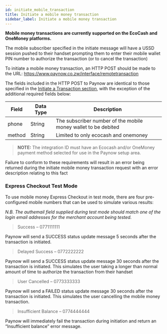 ```yaml
---
id: initiate_mobile_transaction
title: Initiate a mobile money transaction
sidebar_label: Initiate a mobile money transaction
---
```


**Mobile money transactions are currently supported on the EcoCash and OneMoney platforms.** 

The mobile subscriber specified in the initiate message will have a USSD session pushed to their handset prompting them to enter their mobile wallet PIN number to authorize the transaction (or to cancel the transaction)

To initiate a mobile money transaction, an HTTP POST should be made to the URL: https://www.paynow.co.zw/interface/remotetransaction

The fields included in the HTTP POST to Paynow are identical to those specified in the [Initiate a Transaction section](initiate_transaction.md), with the exception of the additional required fields below:

**Field**|**Data Type**|**Description**
-----|-----|-----
phone|String|The subscriber number of the mobile money wallet to be debited
method|String|Limited to only ecocash and onemoney


> **NOTE:** The integration ID must have an Ecocash and/or OneMoney payment method selected for use in the Paynow setup area. 

Failure to conform to these requirements will result in an error being returned during the initiate mobile money transaction request with an error description relating to this fact


### Express Checkout Test Mode

To use mobile money Express Checkout in test mode, there are four pre-configured mobile numbers that can be used to simulate various results: 

*N.B. The authemail field supplied during test mode should match one of the login email addresses for the merchant account being tested.*

> Success – 0771111111

Paynow will send a SUCCESS status update message 5 seconds after the transaction is initiated.

> Delayed Success – 0772222222

Paynow will send a SUCCESS status update message 30 seconds after the transaction is initiated. This simulates the user taking a longer than normal amount of time to authorize the transaction from their handset

> User Cancelled – 0773333333

Paynow will send a FAILED status update message 30 seconds after the transaction is initiated. This simulates the user cancelling the mobile money transaction.

> Insufficient Balance – 0774444444

Paynow will immediately fail the transaction during initiation and return an “Insufficient balance” error message.
